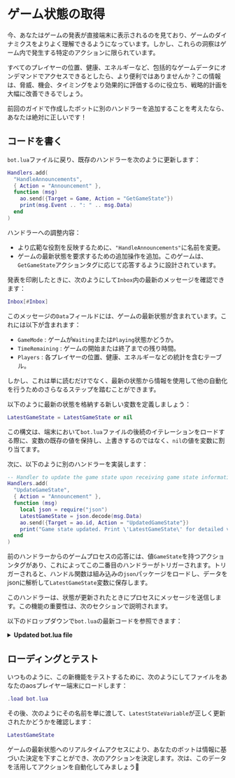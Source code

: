 # ゲーム状態の取得

今、あなたはゲームの発表が直接端末に表示されるのを見ており、ゲームのダイナミクスをよりよく理解できるようになっています。しかし、これらの洞察はゲーム内で発生する特定のアクションに限られています。

すべてのプレイヤーの位置、健康、エネルギーなど、包括的なゲームデータにオンデマンドでアクセスできるとしたら、より便利ではありませんか？この情報は、脅威、機会、タイミングをより効果的に評価するのに役立ち、戦略的計画を大幅に改善できるでしょう。

前回のガイドで作成したボットに別のハンドラーを追加することを考えたなら、あなたは絶対に正しいです！

## コードを書く

`bot.lua`ファイルに戻り、既存のハンドラーを次のように更新します：

<!-- # Fetching Game State

Now that you're seeing game announcements directly in your terminal, you have a better grasp of the game's dynamics. However, these insights are limited to specific actions occurring within the game.

Wouldn't it be more useful to have on-demand access to comprehensive game data, like the positions, health, and energy of all players? This information could significantly improve your strategic planning, helping you assess threats, opportunities, and timing more effectively.

If you thought of adding another handler to the bot created in the [previous guide](announcements), you're absolutely right!

## Writing the Code

Go back to your `bot.lua` file and update your existing handler as follows: -->

```lua
Handlers.add(
  "HandleAnnouncements",
  { Action = "Announcement" },
  function (msg)
    ao.send({Target = Game, Action = "GetGameState"})
    print(msg.Event .. ": " .. msg.Data)
  end
)
```

ハンドラーへの調整内容：

- より広範な役割を反映するために、`"HandleAnnouncements"`に名前を変更。
- ゲームの最新状態を要求するための追加操作を追加。このゲームは、`GetGameState`アクションタグに応じて応答するように設計されています。

発表を印刷したときに、次のようにして`Inbox`内の最新のメッセージを確認できます：

<!-- Adjustments to your handler include:

- Renaming to `"HandleAnnouncements"` to reflect its broader role.
- Addition of an extra operation to request the game for the updated state. The game is designed to respond to the `GetGameState` action tag.

When you get a print of the announcement, you can check the latest message in your `Inbox` as follows: -->

```lua
Inbox[#Inbox]
```

このメッセージの`Data`フィールドには、ゲームの最新状態が含まれています。これには以下が含まれます：

- `GameMode` : ゲームが`Waiting`または`Playing`状態かどうか。
- `TimeRemaining` : ゲームの開始または終了までの残り時間。
- `Players` : 各プレイヤーの位置、健康、エネルギーなどの統計を含むテーブル。

しかし、これは単に読むだけでなく、最新の状態から情報を使用して他の自動化を行うためのさらなるステップを踏むことができます。

以下のように最新の状態を格納する新しい変数を定義しましょう：

<!--
The `Data` field of this message contains the latest state of the game which includes:

- `GameMode` : Whether the game is in `Waiting` or `Playing` state.
- `TimeRemaining` : The time remaining for the game to start or end.
- `Players` : A table containing every player's stats like position, health and energy.

But this can be taken a step further so that you can not just read but also use information from the latest state for other automations.

Let's define a new variable that stores the latest state as follows: -->

```lua
LatestGameState = LatestGameState or nil
```

この構文は、端末において`bot.lua`ファイルの後続のイテレーションをロードする際に、変数の既存の値を保持し、上書きするのではなく、`nil`の値を変数に割り当てます。

次に、以下のように別のハンドラーを実装します：

<!--
The syntax preserves exisitng values of the variable when you load successive iterations of the `bot.lua` file in your terminal, instead of overwriting it. If there is no pre-existing value then a `nil` value is assigned to the variable.

Then implement another handler as follows: -->

```lua
-- Handler to update the game state upon receiving game state information.
Handlers.add(
  "UpdateGameState",
  { Action = "Announcement" },
  function (msg)
    local json = require("json")
    LatestGameState = json.decode(msg.Data)
    ao.send({Target = ao.id, Action = "UpdatedGameState"})
    print("Game state updated. Print \'LatestGameState\' for detailed view.")
  end
)
```

前のハンドラーからのゲームプロセスの応答には、値`GameState`を持つアクションタグがあり、これによってこの二番目のハンドラーがトリガーされます。トリガーされると、ハンドル関数は組み込みの`json`パッケージをロードし、データをjsonに解析して`LatestGameState`変数に保存します。

このハンドラーは、状態が更新されたときにプロセスにメッセージを送信します。この機能の重要性は、次のセクションで説明されます。

以下のドロップダウンで`bot.lua`の最新コードを参照できます：

<!-- The response from the game process from the previous handler has an action tag with the value `GameState` that helps us trigger this second handler. Once triggered, the handle function loads the in-built `json` package that parses the data into json and stores it in the `LatestGameState` variable.

This handler additionally sends a message to your process indicating when the state has been updated. The significance of this feature will be explained in the following section.

You can refer to the latest code for `bot.lua` in the dropdown below: -->

<details>
  <summary><strong>Updated bot.lua file</strong></summary>

```lua
LatestGameState = LatestGameState or nil

Handlers.add(
"HandleAnnouncements",
{ Action = "Announcement" },
function (msg)
  ao.send({Target = Game, Action = "GetGameState"})
  print(msg.Event .. ": " .. msg.Data)
end
)

Handlers.add(
"UpdateGameState",
{ Action = "GameState" },
function (msg)
  local json = require("json")
  LatestGameState = json.decode(msg.Data)
  ao.send({Target = ao.id, Action = "UpdatedGameState"})
  print("Game state updated. Print \'LatestGameState\' for detailed view.")
end
)
```

</details>

## ローディングとテスト

いつものように、この新機能をテストするために、次のようにしてファイルをあなたのaosプレイヤー端末にロードします：

<!-- ## Loading and Testing

As usual, to test this new feature, load the file in your aos player terminal as follows:
 -->

```lua
.load bot.lua
```

<!-- Then check the `LatestStateVariable` to see if it has updated correctly by simply passing its name as follows: -->

その後、次のようにその名前を単に渡して、`LatestStateVariable`が正しく更新されたかどうかを確認します：

```lua
LatestGameState
```

ゲームの最新状態へのリアルタイムアクセスにより、あなたのボットは情報に基づいた決定を下すことができ、次のアクションを決定します。次は、このデータを活用してアクションを自動化してみましょう🚶

<!-- With real-time access to the latest state of the game you bot is equipped to make informed decisions decide your next action. Next let's try automating actions with the help of this data 🚶 -->
